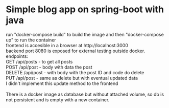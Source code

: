 # Simple blog app on spring-boot with java <br />
run "docker-compose build" to build the image and then "docker-compose up" to run the container <br />
frontend is accesible in a browser at http://localhost:3000 <br />
backend port 8080 is exposed for external testing outside docker. <br />
endpoints:  <br />
GET /api/posts - to get all posts <br />
POST /api/post - body with data the post <br />
DELETE /api/post - with body with the post ID and code do delete <br />
PUT /api/post - same as delete but with eventual updated data <br />
I didn't implement this update method to the frontend <br />
<br />
There is a docker image as database but without attached volume, so db is not persistent and is empty with a new container.<br />

